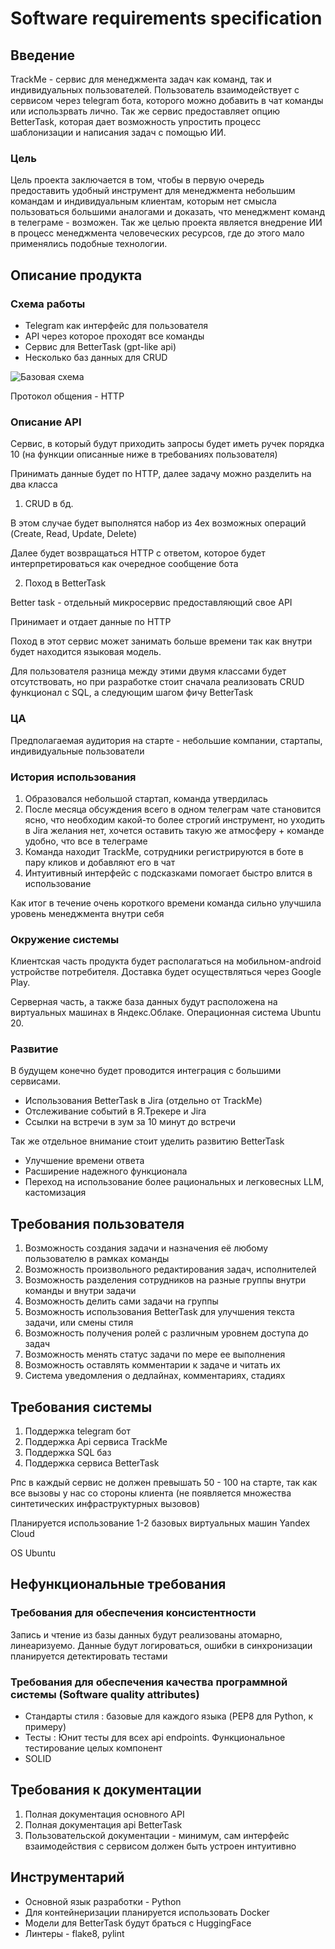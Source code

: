 # Software requirements specification

## Введение

TrackMe - сервис для менеджмента задач как команд, так и индивидуальных пользователей. Пользователь взаимодействует с сервисом через telegram бота, которого можно добавить в чат команды или использрвать лично. Так же сервис предоставляет опцию BetterTask, которая дает возможность упростить процесс шаблонизации и написания задач с помощью ИИ.

### Цель

Цель проекта заключается в том, чтобы в первую очередь предоставить удобный инструмент для менеджмента небольшим командам и индивидуальным клиентам, которым нет смысла пользоваться большими аналогами и доказать, что менеджмент команд в телеграме - возможен. Так же целью проекта является внедрение ИИ в процесс менеджмента человеческих ресурсов, где до этого мало применялись подобные технологии.

## Описание продукта

### Схема работы


- Telegram как интерфейс для пользователя
- API через которое проходят все команды
- Сервис для BetterTask (gpt-like api)
- Несколько баз данных для CRUD

![Базовая схема](https://i.imgur.com/XlTRF60.png)

Протокол общения - HTTP

### Описание API
Сервис, в который будут приходить запросы будет иметь ручек порядка 10 (на функции описанные ниже в требованиях пользователя)

Принимать данные будет по HTTP, далее задачу можно разделить на два класса
1. CRUD в бд.

В этом случае будет выполнятся набор из 4ех возможных операций (Create, Read, Update, Delete)

Далее будет возвращаться HTTP с ответом, которое будет интерпретироваться как очередное сообщение бота

2. Поход в BetterTask

Better task - отдельный микросервис предоставляющий свое API

Принимает и отдает данные по HTTP

Поход в этот сервис может занимать больше времени так как внутри будет находится языковая модель.

Для пользователя разница между этими двумя классами будет отсутствовать, но при разработке стоит сначала реализовать CRUD функционал с SQL, а следующим шагом фичу BetterTask

### ЦА

Предполагаемая аудитория на старте - небольшие компании, стартапы, индивидуальные пользователи

### История использования

1. Образовался небольшой стартап, команда утвердилась
2. После месяца обсуждения всего в одном телеграм чате становится ясно, что необходим какой-то более строгий инструмент, но уходить в Jira желания нет, хочется оставить такую же атмосферу + команде удобно, что все в телеграме
3. Команда находит TrackMe, сотрудники регистрируются в боте в пару кликов и добавляют его в чат
4. Интуитивный интерфейс с подсказками помогает быстро влится в использование

Как итог в течение очень короткого времени команда сильно улучшила уровень менеджмента внутри себя



### Окружение системы

Клиентская часть продукта будет располагаться на мобильном-android устройстве потребителя. Доставка будет осуществляться через Google Play.

Серверная часть, а также база данных будут расположена на виртуальных машинах в Яндекс.Облаке. Операционная система Ubuntu 20.

### Развитие

В будущем конечно будет проводится интеграция с большими сервисами.
- Использования BetterTask в Jira (отдельно от TrackMe)
- Отслеживание событий в Я.Трекере и Jira
- Ссылки на встречи в зум за 10 минут до встречи

Так же отдельное внимание стоит уделить развитию BetterTask
- Улучшение времени ответа
- Расширение надежного функционала
- Переход на использование более рациональных и легковесных LLM, кастомизация

## Требования пользователя
1. Возможность создания задачи и назначения её любому пользователю в рамках команды
2. Возможность произвольного редактирования задач, исполнителей
3. Возможность разделения сотрудников на разные группы внутри команды и внутри задачи
4. Возможность делить сами задачи на группы
5. Возможность использования BetterTask для улучшения текста задачи, или смены стиля
6. Возможность получения ролей с различным уровнем доступа до задач
7. Возможность менять статус задачи по мере ее выполнения
8. Возможность оставлять комментарии к задаче и читать их
9. Система уведомления о дедлайнах, комментариях, стадиях

## Требования системы

1. Поддержка telegram бот
2. Поддержка Api сервиса TrackMe
3. Поддержка SQL баз
4. Поддержка сервиса BetterTask

Рпс в каждый сервис не должен превышать 50 - 100 на старте, так как все вызовы у нас со стороны клиента (не появляется множества синтетических инфраструктурных вызовов)

Планируется использование 1-2 базовых виртуальных машин Yandex Cloud

OS Ubuntu

## Нефункциональные требования

### Требования для обеспечения консистентности

Запись и чтение из базы данных будут реализованы атомарно, линеаризуемо. Данные будут логироваться, ошибки в синхронизации планируется детектировать тестами

### Требования для обеспечения качества программной системы (Software quality attributes)

- Стандарты стиля : базовые для каждого языка (PEP8 для Python, к примеру)
- Тесты : Юнит тесты для всех api endpoints. Функциональное тестирование целых компонент
- SOLID


## Требования к документации

1. Полная документация основного API
2. Полная документация api BetterTask
3. Пользовательской документации - минимум, сам интерфейс взаимодействия с сервисом должен быть устроен интуитивно

## Инструментарий

- Основной язык разработки - Python
- Для контейнеризации планируется использовать Docker
- Модели для BetterTask будут браться с HuggingFace
- Линтеры - flake8, pylint
